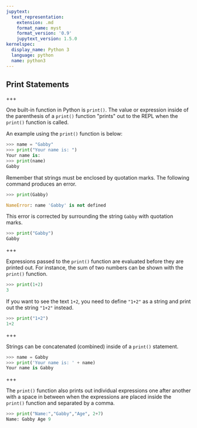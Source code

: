 ```yaml
---
jupytext:
  text_representation:
    extension: .md
    format_name: myst
    format_version: '0.9'
    jupytext_version: 1.5.0
kernelspec:
  display_name: Python 3
  language: python
  name: python3
---
```


## Print Statements

+++

One built-in function in Python is ```print()```. The value or expression inside of the parenthesis of a ```print()``` function "prints" out to the REPL when the ```print()``` function is called. 

An example using the ```print()``` function is below:

```python
>>> name = "Gabby"
>>> print("Your name is: ")
Your name is: 
>>> print(name)
Gabby
```

Remember that strings must be enclosed by quotation marks. The following command produces an error.

```python
>>> print(Gabby)

NameError: name 'Gabby' is not defined
```

This error is corrected by surrounding the string ```Gabby``` with quotation marks.

```python
>>> print("Gabby")
Gabby
```

+++

Expressions passed to the ```print()``` function are evaluated before they are printed out. For instance, the sum of two numbers can be shown with the ```print()``` function.

```python
>>> print(1+2)
3
```

If you want to see the text ```1+2```, you need to define ```"1+2"``` as a string and print out the string ```"1+2"``` instead.

```python
>>> print("1+2")
1+2
```

+++

Strings can be concatenated (combined) inside of a ```print()``` statement.

```python
>>> name = Gabby
>>> print('Your name is: ' + name)
Your name is Gabby
```

+++

The ```print()``` function also prints out individual expressions one after another with a space in between when the expressions are placed inside the ```print()``` function and separated by a comma.

```python
>>> print("Name:","Gabby","Age", 2+7)
Name: Gabby Age 9
```

```{code-cell} ipython3

```
